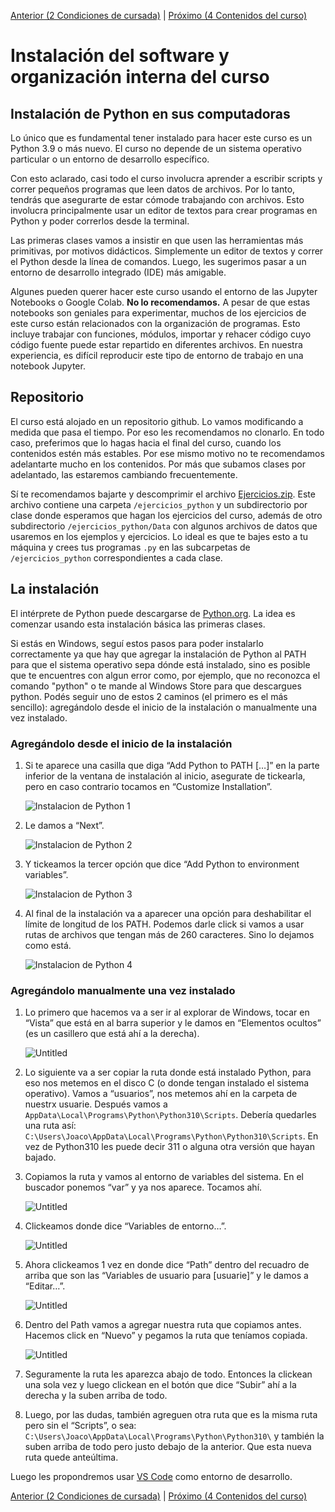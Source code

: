 [Anterior (2 Condiciones de cursada)](/Notas/Cursada.md) | [Próximo (4 Contenidos del curso)](/Notas/Contenidos.md)

# Instalación del software y organización interna del curso

## Instalación de Python en sus computadoras

Lo único que es fundamental tener instalado para hacer este curso es un Python 3.9 o más nuevo. El curso no depende de un sistema operativo particular o un entorno de desarrollo específico.

Con esto aclarado, casi todo el curso involucra aprender a escribir scripts y correr pequeños programas que leen datos de archivos. Por lo tanto, tendrás que asegurarte de estar cómode trabajando con archivos. Esto involucra principalmente usar un editor de textos para crear programas en Python y poder correrlos desde la terminal.

Las primeras clases vamos a insistir en que usen las herramientas más primitivas, por motivos didácticos. Simplemente un editor de textos y correr el Python desde la línea de comandos. Luego, les sugerimos pasar a un entorno de desarrollo integrado (IDE) más amigable.

Algunes pueden querer hacer este curso usando el entorno de las Jupyter Notebooks o Google Colab. **No lo recomendamos.** A pesar de que estas notebooks son geniales para experimentar, muchos de los ejercicios de este curso están relacionados con la organización de programas. Esto incluye trabajar con funciones, módulos, importar y rehacer código cuyo código fuente puede estar repartido en diferentes archivos. En nuestra experiencia, es difícil reproducir este tipo de entorno de trabajo en una notebook Jupyter.

## Repositorio

El curso está alojado en un repositorio github. Lo vamos modificando a medida que pasa el tiempo. Por eso les recomendamos no clonarlo. En todo caso, preferimos que lo hagas hacia el final del curso, cuando los contenidos estén más estables. Por ese mismo motivo no te recomendamos adelantarte mucho en los contenidos. Por más que subamos clases por adelantado, las estaremos cambiando frecuentemente.

Sí te recomendamos bajarte y descomprimir el archivo [Ejercicios.zip](./Ejercicios.zip). Este archivo contiene una carpeta `/ejercicios_python` y un subdirectorio por clase donde esperamos que hagan los ejercicios del curso, además de otro subdirectorio `/ejercicios_python/Data` con algunos archivos de datos que usaremos en los ejemplos y ejercicios. Lo ideal es que te bajes esto a tu máquina y crees tus programas `.py` en las subcarpetas de `/ejercicios_python` correspondientes a cada clase.

## La instalación

El intérprete de Python puede descargarse de [Python.org](https://www.python.org/). La idea es comenzar usando esta instalación básica las primeras clases.

Si estás en Windows, seguí estos pasos para poder instalarlo correctamente ya que hay que agregar la instalación de Python al PATH para que el sistema operativo sepa dónde está instalado, sino es posible que te encuentres con algun error como, por ejemplo, que no reconozca el comando "python" o te mande al Windows Store para que descargues python. Podés seguir uno de estos 2 caminos (el primero es el más sencillo): agregándolo desde el inicio de la instalación o manualmente una vez instalado.

### Agregándolo desde el inicio de la instalación

1. Si te aparece una casilla que diga “Add Python to PATH […]” en la parte inferior de la ventana de instalación al inicio, asegurate de tickearla, pero en caso contrario tocamos en “Customize Installation”.

   ![Instalacion de Python 1](./img/python_ins1.png)

2. Le damos a “Next”.

   ![Instalacion de Python 2](./img/python_ins2.png)

3. Y tickeamos la tercer opción que dice “Add Python to environment variables”.

   ![Instalacion de Python 3](./img/python_ins3.png)

4. Al final de la instalación va a aparecer una opción para deshabilitar el límite de longitud de los PATH. Podemos darle click si vamos a usar rutas de archivos que tengan más de 260 caracteres. Sino lo dejamos como está.

   ![Instalacion de Python 4](./img/python_ins4.png)

### Agregándolo manualmente una vez instalado

1. Lo primero que hacemos va a ser ir al explorar de Windows, tocar en “Vista” que está en al barra superior y le damos en “Elementos ocultos” (es un casillero que está ahí a la derecha).

   ![Untitled](./img/python_path1.png)

2. Lo siguiente va a ser copiar la ruta donde está instalado Python, para eso nos metemos en el disco C (o donde tengan instalado el sistema operativo). Vamos a “usuarios”, nos metemos ahí en la carpeta de nuestrx usuarie. Después vamos a `AppData\Local\Programs\Python\Python310\Scripts`. Debería quedarles una ruta así: `C:\Users\Joaco\AppData\Local\Programs\Python\Python310\Scripts`. En vez de Python310 les puede decir 311 o alguna otra versión que hayan bajado.
3. Copiamos la ruta y vamos al entorno de variables del sistema. En el buscador ponemos “var” y ya nos aparece. Tocamos ahí.

   ![Untitled](./img/python_path2.png)

4. Clickeamos donde dice “Variables de entorno…”.

   ![Untitled](./img/python_path3.png)

5. Ahora clickeamos 1 vez en donde dice “Path” dentro del recuadro de arriba que son las “Variables de usuario para [usuarie]” y le damos a “Editar…”.

   ![Untitled](./img/python_path4.png)

6. Dentro del Path vamos a agregar nuestra ruta que copiamos antes. Hacemos click en “Nuevo” y pegamos la ruta que teníamos copiada.

   ![Untitled](./img/python_path5.png)

7. Seguramente la ruta les aparezca abajo de todo. Entonces la clickean una sola vez y luego clickean en el botón que dice “Subir” ahí a la derecha y la suben arriba de todo.
8. Luego, por las dudas, también agreguen otra ruta que es la misma ruta pero sin el “Scripts”, o sea: `C:\Users\Joaco\AppData\Local\Programs\Python\Python310\` y también la suben arriba de todo pero justo debajo de la anterior. Que esta nueva ruta quede anteúltima.

Luego les propondremos usar [VS Code](https://code.visualstudio.com/) como entorno de desarrollo.






[Anterior (2 Condiciones de cursada)](/Notas/Cursada.md) | [Próximo (4 Contenidos del curso)](/Notas/Contenidos.md)